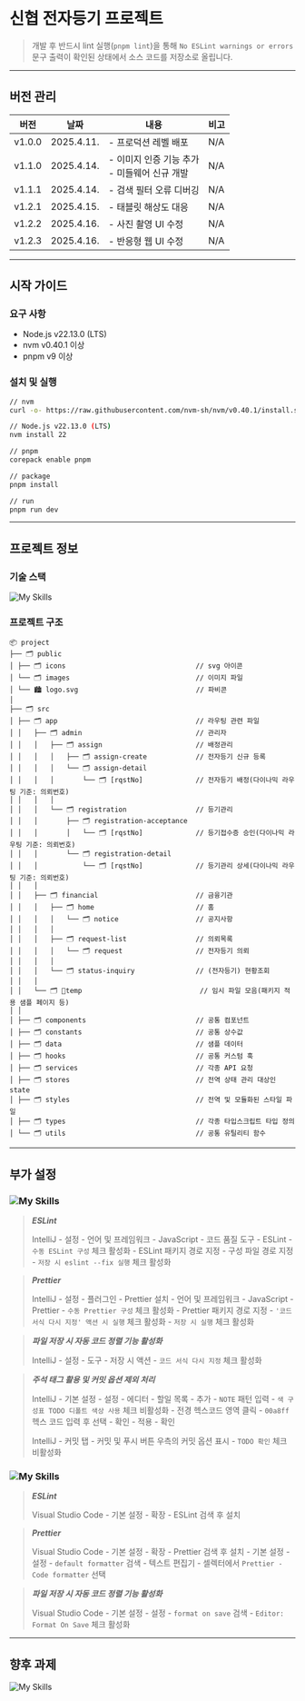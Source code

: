 # 신협 전자등기 프로젝트

> 개발 후 반드시 lint 실행(`pnpm lint`)을 통해 `No ESLint warnings or errors` 문구 출력이 확인된 상태에서 소스 코드를 저장소로 올립니다.
***

## 버전 관리

| 버전     | 날짜         | 내용                              | 비고  |
|--------|------------|---------------------------------|-----|
| v1.0.0 | 2025.4.11. | - 프로덕션 레벨 배포                    | N/A |
| v1.1.0 | 2025.4.14. | - 이미지 인증 기능 추가<br/>- 미들웨어 신규 개발 | N/A |
| v1.1.1 | 2025.4.14. | - 검색 필터 오류 디버깅                  | N/A |
| v1.2.1 | 2025.4.15. | - 태블릿 해상도 대응                    | N/A |
| v1.2.2 | 2025.4.16. | - 사진 촬영 UI 수정                   | N/A |
| v1.2.3 | 2025.4.16. | - 반응형 웹 UI 수정                   | N/A |

***

## 시작 가이드

### 요구 사항

- Node.js v22.13.0 (LTS)
- nvm v0.40.1 이상
- pnpm v9 이상

### 설치 및 실행

```bash
// nvm
curl -o- https://raw.githubusercontent.com/nvm-sh/nvm/v0.40.1/install.sh | bash

// Node.js v22.13.0 (LTS)
nvm install 22

// pnpm
corepack enable pnpm

// package
pnpm install

// run
pnpm run dev
```

***

## 프로젝트 정보

### 기술 스택

![My Skills](https://skillicons.dev/icons?i=react,nextjs,tailwind,js,ts,pnpm,docker)

### 프로젝트 구조

```
📦 project
├── 🗂️ public
│ ├── 🗂️ icons                                // svg 아이콘
│ └── 🗂️ images                               // 이미지 파일
│ └── 🏙️ logo.svg                             // 파비콘
│
├── 🗂️ src
│ ├── 🗂️ app                                  // 라우팅 관련 파일
│ │   ├── 🗂️ admin                            // 관리자
│ │   │   ├── 🗂️ assign                       // 배정관리
│ │   │   │   ├── 🗂️ assign-create            // 전자등기 신규 등록
│ │   │   │   └── 🗂️ assign-detail    
│ │   │   │       └── 🗂️ [rqstNo]             // 전자등기 배정(다이나믹 라우팅 기준: 의뢰번호)
│ │   │   │
│ │   │   └── 🗂️ registration                 // 등기관리
│ │   │       ├── 🗂️ registration-acceptance       
│ │   │       │   └── 🗂️ [rqstNo]             // 등기접수증 승인(다이나믹 라우팅 기준: 의뢰번호)
│ │   │       └── 🗂️ registration-detail       
│ │   │           └── 🗂️ [rqstNo]             // 등기관리 상세(다이나믹 라우팅 기준: 의뢰번호)
│ │   │
│ │   ├── 🗂️ financial                        // 금융기관
│ │   │   ├── 🗂️ home                         // 홈
│ │   │   │   └── 🗂️ notice                   // 공지사항
│ │   │   │
│ │   │   ├── 🗂️ request-list                 // 의뢰목록
│ │   │   │   └── 🗂️ request                  // 전자등기 의뢰
│ │   │   │
│ │   │   └── 🗂️ status-inquiry               // (전자등기) 현황조회
│ │   │
│ │   └── 🗂️ temp                             // 임시 파일 모음(패키지 적용 샘플 페이지 등)
│ │
│ ├── 🗂️ components                           // 공통 컴포넌트
│ ├── 🗂️ constants                            // 공통 상수값
│ ├── 🗂️ data                                 // 샘플 데이터
│ ├── 🗂️ hooks                                // 공통 커스텀 훅
│ ├── 🗂️ services                             // 각종 API 요청
│ ├── 🗂️ stores                               // 전역 상태 관리 대상인 state
│ ├── 🗂️ styles                               // 전역 및 모듈화된 스타일 파일
│ ├── 🗂️ types                                // 각종 타입스크립트 타입 정의
│ └── 🗂️ utils                                // 공통 유틸리티 함수
```

***

## 부가 설정

### ![My Skills](https://skillicons.dev/icons?i=idea)

> ***ESLint***
>
> IntelliJ - 설정 - 언어 및 프레임워크 - JavaScript - 코드 품질 도구 - ESLint - `수동 ESLint 구성` 체크 활성화 - ESLint 패키지 경로 지정 - 구성 파일 경로 지정 -
`저장 시 eslint --fix 실행` 체크 활성화

> ***Prettier***
>
> IntelliJ - 설정 - 플러그인 - Prettier 설치 - 언어 및 프레임워크 - JavaScript - Prettier - `수동 Prettier 구성` 체크 활성화 - Prettier 패키지 경로
> 지정 - `'코드 서식 다시 지정' 액션 시 실행` 체크 활성화 - `저장 시 실행` 체크 활성화

> ***파일 저장 시 자동 코드 정렬 기능 활성화***
>
> IntelliJ - 설정 - 도구 - 저장 시 액션 - `코드 서식 다시 지정` 체크 활성화

> ***주석 태그 활용 및 커밋 옵션 제외 처리***
>
> IntelliJ - 기본 설정 - 설정 - 에디터 - 할일 목록 - 추가 - `NOTE` 패턴 입력 - `색 구성표 TODO 디폴트 색상 사용` 체크 비활성화 - 전경 헥스코드 영역 클릭 - `00a8ff` 헥스
> 코드 입력 후 선택 - 확인 - 적용 - 확인
>
> IntelliJ - 커밋 탭 - 커밋 및 푸시 버튼 우측의 커밋 옵션 표시 - `TODO 확인` 체크 비활성화

### ![My Skills](https://skillicons.dev/icons?i=vscode)

> ***ESLint***
>
> Visual Studio Code - 기본 설정 - 확장 - ESLint 검색 후 설치

> ***Prettier***
>
> Visual Studio Code - 기본 설정 - 확장 - Prettier 검색 후 설치 - 기본 설정 - 설정 - `default formatter` 검색 - 텍스트 편집기 - 셀렉터에서
`Prettier - Code formatter` 선택

> ***파일 저장 시 자동 코드 정렬 기능 활성화***
>
> Visual Studio Code - 기본 설정 - 설정 - `format on save` 검색 - `Editor: Format On Save` 체크 활성화
***

## 향후 과제

![My Skills](https://skillicons.dev/icons?i=cypress,docker,jest,regex,sass)